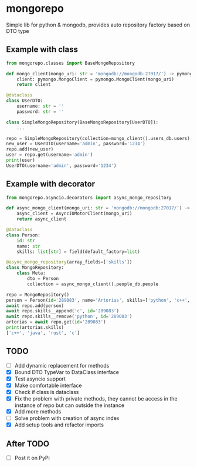 # mongorepo
Simple lib for python &amp; mongodb, provides auto repository factory based on DTO type

## Example with class
```python
from mongorepo.classes import BaseMongoRepository

def mongo_client(mongo_uri: str = 'mongodb://mongodb:27017/') -> pymongo.MongoClient:
    client: pymongo.MongoClient = pymongo.MongoClient(mongo_uri)
    return client

@dataclass
class UserDTO:
    username: str = ''
    password: str = ''

class SimpleMongoRepository(BaseMongoRepository[UserDTO]):
    ...

repo = SimpleMongoRepository(collection=mongo_client().users_db.users)
new_user = UserDTO(username='admin', password='1234')
repo.add(new_user)
user = repo.get(username='admin')
print(user)
UserDTO(username='admin', password='1234')
```

## Example with decorator
```python
from mongorepo.asyncio.decorators import async_mongo_repository

def async_mongo_client(mongo_uri: str = 'mongodb://mongodb:27017/') -> AsyncIOMotorClient:
    async_client = AsyncIOMotorClient(mongo_uri)
    return async_client

@dataclass
class Person:
    id: str
    name: str
    skills: list[str] = field(default_factory=list)    

@async_mongo_repository(array_fields=['skills'])
class MongoRepository:
    class Meta:
        dto = Person
        collection = async_mongo_client().people_db.people

repo = MongoRepository()
person = Person(id='289083', name='Artorias', skills=['python', 'c++', 'java', 'rust'])
await repo.add(person)
await repo.skills__append('c', id='289083')
await repo.skills__remove('python', id='289083')
artorias = await repo.get(id='289083')
print(artorias.skills)
['c++', 'java', 'rust', 'c']
```

## TODO
- [ ] Add dynamic replacement for methods
- [x] Bound DTO TypeVar to DataClass interface
- [x] Test asyncio support
- [x] Make comfortable interface
- [x] Check if class is dataclass
- [x] Fix the problem with private methods, they cannot be access in the instance of repo but can outside the instance
- [x] Add more methods
- [ ] Solve problem with creation of async index
- [x] Add setup tools and refactor imports

## After TODO
- [ ] Post it on PyPi
